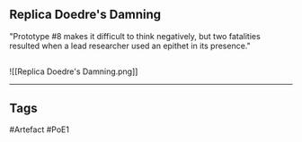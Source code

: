 ## Replica Doedre's Damning
"Prototype #8 makes it difficult to think negatively, but two fatalities
resulted when a lead researcher used an epithet in its presence."
##
![[Replica Doedre's Damning.png]]

---
## Tags
#Artefact
#PoE1